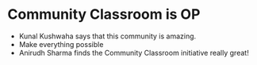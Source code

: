 # Community Classroom is OP

- Kunal Kushwaha says that this community is amazing.
- Make everything possible
- Anirudh Sharma finds the Community Classroom initiative really great!
